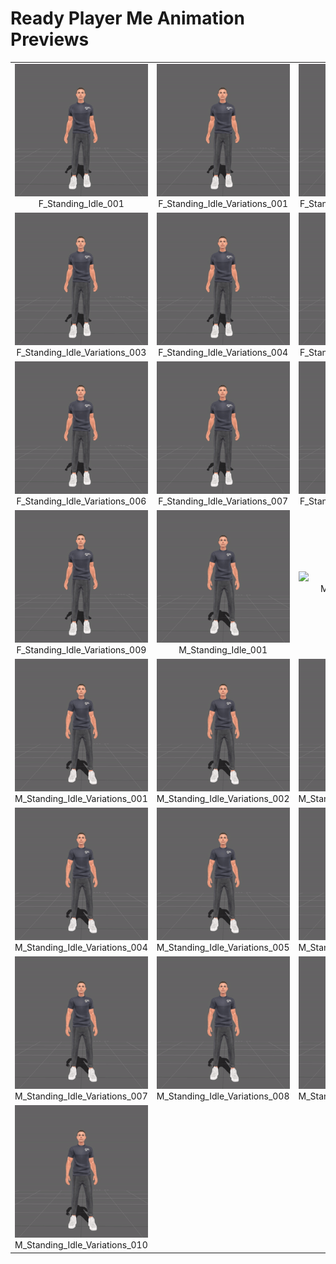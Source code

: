 # Ready Player Me Animation Previews

<table style="width: 100%; table-layout: fixed;">
<tr>
<td style="width: 33%;">
<img src="..\..\gif\idle\F_Standing_Idle_001.gif" style="width:100%">
<div class="caption" align=middle> F_Standing_Idle_001</div>
</td>
<td style="width: 33%;">
<img src="..\..\gif\idle\F_Standing_Idle_Variations_001.gif" style="width:100%">
<div class="caption" align=middle> F_Standing_Idle_Variations_001</div>
</td>
<td style="width: 33%;">
<img src="..\..\gif\idle\F_Standing_Idle_Variations_002.gif" style="width:100%">
<div class="caption" align=middle> F_Standing_Idle_Variations_002</div>
</td>
</tr>
<tr>
<td style="width: 33%;">
<img src="..\..\gif\idle\F_Standing_Idle_Variations_003.gif" style="width:100%">
<div class="caption" align=middle> F_Standing_Idle_Variations_003</div>
</td>
<td style="width: 33%;">
<img src="..\..\gif\idle\F_Standing_Idle_Variations_004.gif" style="width:100%">
<div class="caption" align=middle> F_Standing_Idle_Variations_004</div>
</td>
<td style="width: 33%;">
<img src="..\..\gif\idle\F_Standing_Idle_Variations_005.gif" style="width:100%">
<div class="caption" align=middle> F_Standing_Idle_Variations_005</div>
</td>
</tr>
<tr>
<td style="width: 33%;">
<img src="..\..\gif\idle\F_Standing_Idle_Variations_006.gif" style="width:100%">
<div class="caption" align=middle> F_Standing_Idle_Variations_006</div>
</td>
<td style="width: 33%;">
<img src="..\..\gif\idle\F_Standing_Idle_Variations_007.gif" style="width:100%">
<div class="caption" align=middle> F_Standing_Idle_Variations_007</div>
</td>
<td style="width: 33%;">
<img src="..\..\gif\idle\F_Standing_Idle_Variations_008.gif" style="width:100%">
<div class="caption" align=middle> F_Standing_Idle_Variations_008</div>
</td>
</tr>
<tr>
<td style="width: 33%;">
<img src="..\..\gif\idle\F_Standing_Idle_Variations_009.gif" style="width:100%">
<div class="caption" align=middle> F_Standing_Idle_Variations_009</div>
</td>
<td style="width: 33%;">
<img src="..\..\gif\idle\M_Standing_Idle_001.gif" style="width:100%">
<div class="caption" align=middle> M_Standing_Idle_001</div>
</td>
<td style="width: 33%;">
<img src="..\..\gif\idle\M_Standing_Idle_002.gif" style="width:100%">
<div class="caption" align=middle> M_Standing_Idle_002</div>
</td>
</tr>
<tr>
<td style="width: 33%;">
<img src="..\..\gif\idle\M_Standing_Idle_Variations_001.gif" style="width:100%">
<div class="caption" align=middle> M_Standing_Idle_Variations_001</div>
</td>
<td style="width: 33%;">
<img src="..\..\gif\idle\M_Standing_Idle_Variations_002.gif" style="width:100%">
<div class="caption" align=middle> M_Standing_Idle_Variations_002</div>
</td>
<td style="width: 33%;">
<img src="..\..\gif\idle\M_Standing_Idle_Variations_003.gif" style="width:100%">
<div class="caption" align=middle> M_Standing_Idle_Variations_003</div>
</td>
</tr>
<tr>
<td style="width: 33%;">
<img src="..\..\gif\idle\M_Standing_Idle_Variations_004.gif" style="width:100%">
<div class="caption" align=middle> M_Standing_Idle_Variations_004</div>
</td>
<td style="width: 33%;">
<img src="..\..\gif\idle\M_Standing_Idle_Variations_005.gif" style="width:100%">
<div class="caption" align=middle> M_Standing_Idle_Variations_005</div>
</td>
<td style="width: 33%;">
<img src="..\..\gif\idle\M_Standing_Idle_Variations_006.gif" style="width:100%">
<div class="caption" align=middle> M_Standing_Idle_Variations_006</div>
</td>
</tr>
<tr>
<td style="width: 33%;">
<img src="..\..\gif\idle\M_Standing_Idle_Variations_007.gif" style="width:100%">
<div class="caption" align=middle> M_Standing_Idle_Variations_007</div>
</td>
<td style="width: 33%;">
<img src="..\..\gif\idle\M_Standing_Idle_Variations_008.gif" style="width:100%">
<div class="caption" align=middle> M_Standing_Idle_Variations_008</div>
</td>
<td style="width: 33%;">
<img src="..\..\gif\idle\M_Standing_Idle_Variations_009.gif" style="width:100%">
<div class="caption" align=middle> M_Standing_Idle_Variations_009</div>
</td>
</tr>
<tr>
<td style="width: 33%;">
<img src="..\..\gif\idle\M_Standing_Idle_Variations_010.gif" style="width:100%">
<div class="caption" align=middle> M_Standing_Idle_Variations_010</div>
</td>
</tr>
</table>
